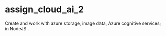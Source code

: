 # assign_cloud_ai_2
Create and work with azure storage, image data, Azure cognitive services; in NodeJS .
